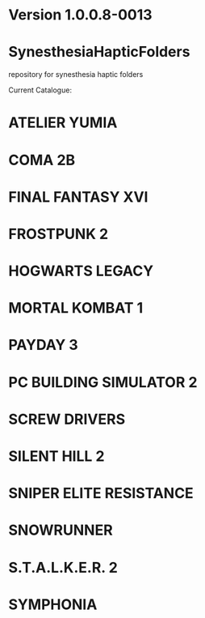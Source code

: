 # Version 1.0.0.8-0013

# SynesthesiaHapticFolders
repository for synesthesia haptic folders

Current Catalogue:
# ATELIER YUMIA
# COMA 2B
# FINAL FANTASY XVI
# FROSTPUNK 2
# HOGWARTS LEGACY
# MORTAL KOMBAT 1
# PAYDAY 3
# PC BUILDING SIMULATOR 2
# SCREW DRIVERS
# SILENT HILL 2
# SNIPER ELITE RESISTANCE
# SNOWRUNNER
# S.T.A.L.K.E.R. 2
# SYMPHONIA
